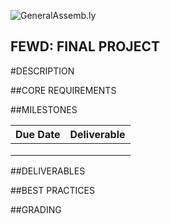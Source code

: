 ![GeneralAssemb.ly](https://github.com/generalassembly/ga-ruby-on-rails-for-devs/raw/master/images/ga.png "GeneralAssemb.ly")

FEWD: FINAL PROJECT
--------

#DESCRIPTION



##CORE REQUIREMENTS



##MILESTONES

|Due Date| Deliverable|
|:-------|:-----------|
| | |
| | |
| | |


##DELIVERABLES


##BEST PRACTICES



##GRADING
